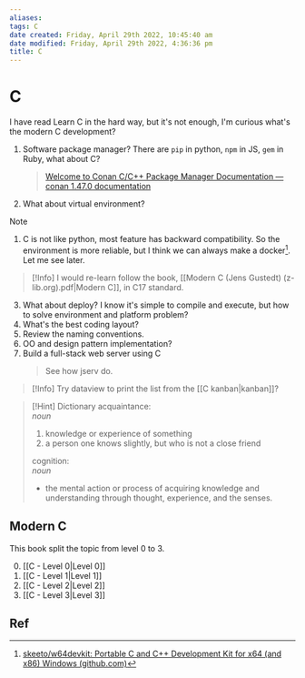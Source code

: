 ```yaml
---
aliases: 
tags: C
date created: Friday, April 29th 2022, 10:45:40 am
date modified: Friday, April 29th 2022, 4:36:36 pm
title: C
---
```


# C

I have read Learn C in the hard way, but it's not enough, I'm curious what's the modern C development?

1. Software package manager? There are `pip` in python, `npm` in JS, `gem` in Ruby, what about C?
	> [Welcome to Conan C/C++ Package Manager Documentation — conan 1.47.0 documentation](https://docs.conan.io/en/latest/)
2. What about virtual environment?

> [!Note]
> 1. C is not like python, most feature has backward compatibility. So the environment is more reliable, but I think we can always make a docker[^1]. Let me see later.

> [!Info]
> I would re-learn follow the book, [[Modern C (Jens Gustedt) (z-lib.org).pdf|Modern C]], in C17 standard.

3. What about deploy? I know it's simple to compile and execute, but how to solve environment and platform problem?
4. What's the best coding layout?
5. Review the naming conventions.
6. OO and design pattern implementation?
7. Build a full-stack web server using C
	> See how jserv do.

> [!Info]
> Try dataview to print the list from the [[C kanban|kanban]]?

> [!Hint] Dictionary
> acquaintance:  
> _noun_  
> 1. knowledge or experience of something
> 2. a person one knows slightly, but who is not a close friend  
> 
> cognition:  
> _noun_  
> - the mental action or process of acquiring knowledge and understanding through thought, experience, and the senses.

## Modern C

This book split the topic from level 0 to 3.

0. [[C - Level 0|Level 0]]
1. [[C - Level 1|Level 1]]
2. [[C - Level 2|Level 2]]
3. [[C - Level 3|Level 3]]

## Ref
[^1]:[skeeto/w64devkit: Portable C and C++ Development Kit for x64 (and x86) Windows (github.com)](https://github.com/skeeto/w64devkit)